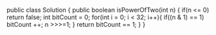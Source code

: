 public class Solution {
    public boolean isPowerOfTwo(int n) {
        if(n <= 0)
            return false;
        int bitCount = 0;
        for(int i = 0; i < 32; i++){
            if((n & 1) == 1)
                bitCount ++;
            n >>>=1;
        }
        return bitCount == 1;
    }
}
